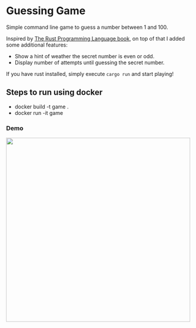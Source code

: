 # Guessing Game
Simple command line game to guess a number between 1 and 100.

Inspired by [The Rust Programming Language book](https://doc.rust-lang.org/book/title-page.html), on top of that I added some additional features:

- Show a hint of weather the secret number is even or odd.
- Display number of attempts until guessing the secret number.

If you have rust installed, simply execute `cargo run` and start playing!

## Steps to run using docker

- docker build -t game .
- docker run -it game

### Demo

<img src="https://github.com/santiagoperaza/guessing-game/assets/36051251/3cd5ed47-7d4c-4615-a3b0-6631185c6c46" width="500">
